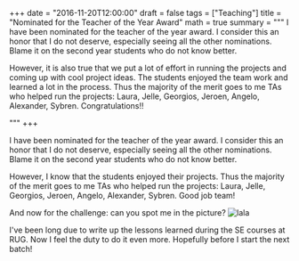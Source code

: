 +++
date = "2016-11-20T12:00:00"
draft = false
tags = ["Teaching"]
title = "Nominated for the Teacher of the Year Award"
math = true
summary = """
I have been nominated for the teacher of the year award. 
I consider this an honor that I do not deserve, especially
seeing all the other nominations. Blame it on the second 
year students who do not know better.

However, it is also true that we put a lot of effort in running the
projects and coming up with cool project ideas. The students 
enjoyed the team work and learned a lot in the process. 
Thus the majority 
of the merit goes to me TAs who helped run the projects: 
Laura, Jelle, Georgios, Jeroen, Angelo, 
Alexander, Sybren. Congratulations!!


<!-- 
And now for the challenge: can you spot me in the picture? 
![lala](/img/teacher.jpg) -->

"""
+++

I have been nominated for the teacher of the year award. 
I consider this an honor that I do not deserve, especially
seeing all the other nominations. Blame it on the second 
year students who do not know better.

However, I know that the students enjoyed their 
projects. Thus the majority of the merit goes to me TAs who
helped run the projects: Laura, Jelle, Georgios, Jeroen, Angelo, 
Alexander, Sybren. Good job team!

And now for the challenge: can you spot me in the picture? 
![lala](/img/teacher.jpg)

I've been long due to write up the lessons learned during 
the SE courses at RUG. Now I feel the duty to do it even more. 
Hopefully before I start the next batch!
